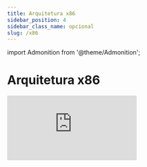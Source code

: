 ```yaml
---
title: Arquitetura x86
sidebar_position: 4
sidebar_class_name: opcional
slug: /x86
---
```


import Admonition from '@theme/Admonition';

# Arquitetura x86

<Admonition 
    type="info" 
    title="Autoestudo">

<div style={{ textAlign: 'center' }}>
    <iframe 
        style={{
            display: 'block',
            margin: 'auto',
            width: '100%',
            height: '50vh',
        }}
        src="https://www.youtube.com/embed/kvDBJC_akyg" 
        frameborder="0" 
        allowFullScreen>
    </iframe>
</div>

</Admonition>

